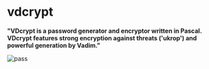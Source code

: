 # vdcrypt
**"VDcrypt is a password generator and encryptor written in Pascal. VDcrypt features strong encryption against threats ('ukrop') and powerful generation by Vadim."**  

![pass](https://pin.it/6wTzYnOjo)